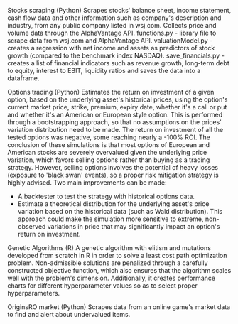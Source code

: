 Stocks scraping (Python)
Scrapes stocks' balance sheet, income statement, cash flow data and other information such as company's description and industry, from any public company listed in wsj.com. Collects price and volume data through the AlphaVantage API.
functions.py - library file to scrape data from wsj.com and AlphaVantage API.
valuationModel.py - creates a regression with net income and assets as predictors of stock growth (compared to the benchmark index NASDAQ).
save_financials.py - creates a list of financial indicators such as revenue growth, long-term debt to equity, interest to EBIT, liquidity ratios and saves the data into a dataframe.

Options trading (Python)
Estimates the return on investment of a given option, based on the underlying asset's historical prices, using the option's current market price, strike, premium, expiry date, whether it's a call or put and whether it's an American or European style option.
This is performed through a bootstrapping approach, so that no assumptions on the prices' variation distribution need to be made. 
The return on investment of all the tested options was negative, some reaching nearly a -100% ROI. The conclusion of these simulations is that most options of European and American stocks are severely overvalued given the underlying price variation, which favors selling options rather than buying as a trading strategy. However, selling options involves the potential of heavy losses (exposure to 'black swan' events), so a proper risk mitigation strategy is highly advised.
Two main improvements can be made:
- A backtester to test the strategy with historical options data.
- Estimate a theoretical distribution for the underlying asset's price variation based on the historical data (such as Wald distribution). This approach could make the simulation more sensitive to extreme, non-observed variations in price that may significantly impact an option's return on investment.

Genetic Algorithms (R)
A genetic algorithm with elitism and mutations developed from scratch in R in order to solve a least cost path optimization problem. Non-admissible solutions are penalized through a carefully constructed objective function, which also ensures that the algorithm scales well with the problem's dimension. Additionally, it creates performance charts for different hyperparameter values so as to select proper hyperparameters.

OriginsRO market (Python)
Scrapes data from an online game's market data to find and alert about undervalued items.